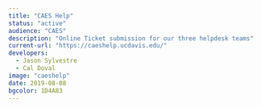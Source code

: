 ```yaml
---
title: "CAES Help"
status: "active"
audience: "CAES"
description: "Online Ticket submission for our three helpdesk teams"
current-url: "https://caeshelp.ucdavis.edu/"
developers:
  - Jason Sylvestre
  - Cal Doval
image: "caeshelp"
date: 2019-08-08
bgcolor: 1D4A83
---
```

